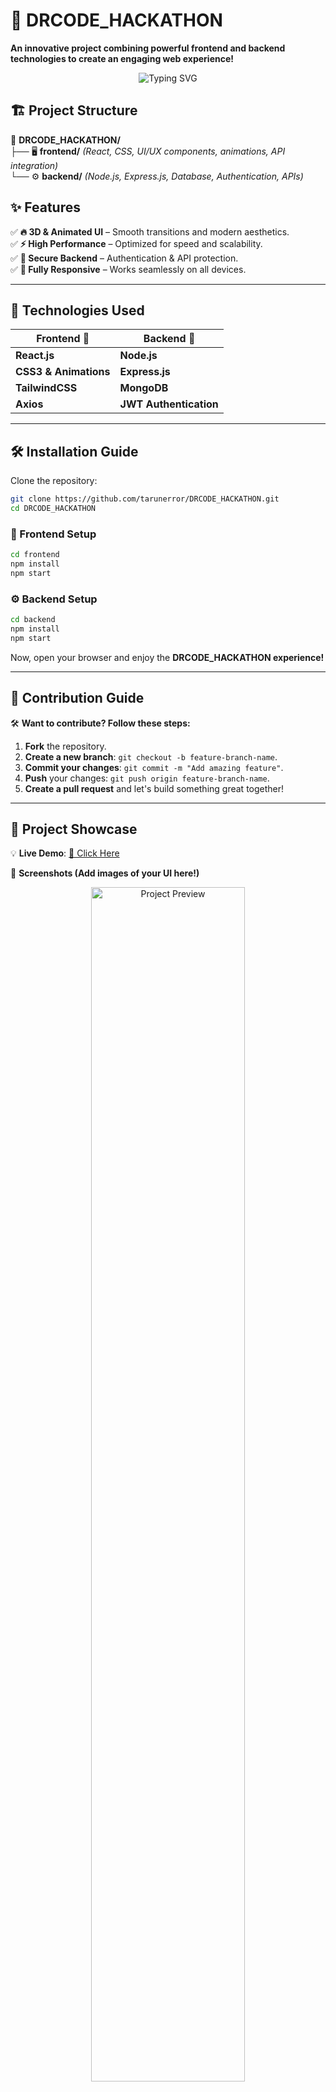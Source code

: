 # 🚀 DRCODE_HACKATHON  
**An innovative project combining powerful frontend and backend technologies to create an engaging web experience!**  

<div align="center">
  <img src="https://readme-typing-svg.demolab.com?font=Fira+Code&size=22&pause=1000&color=blue&center=true&vCenter=true&width=600&lines=Building+the+future+with+code!;Frontend+%2B+Backend+Excellence;Optimized+for+Performance+%26+Scalability" alt="Typing SVG" />
</div>

## 🏗️ Project Structure  
📁 **DRCODE_HACKATHON/**  
 ├── 🖥 **frontend/** *(React, CSS, UI/UX components, animations, API integration)*  
 └── ⚙ **backend/** *(Node.js, Express.js, Database, Authentication, APIs)*  

## ✨ Features  

✅ **🔥 3D & Animated UI** – Smooth transitions and modern aesthetics.  
✅ **⚡ High Performance** – Optimized for speed and scalability.  
✅ **🔐 Secure Backend** – Authentication & API protection.  
✅ **📱 Fully Responsive** – Works seamlessly on all devices.  

---

## 🎨 Technologies Used  

| **Frontend** 🎨  | **Backend** 🔧  |
|----------------|----------------|
| **React.js** | **Node.js** |
| **CSS3 & Animations** | **Express.js** |
| **TailwindCSS** | **MongoDB** |
| **Axios** | **JWT Authentication** |

---

## 🛠️ Installation Guide  

Clone the repository:  
```sh
git clone https://github.com/tarunerror/DRCODE_HACKATHON.git
cd DRCODE_HACKATHON
```

### 🚀 Frontend Setup  
```sh
cd frontend  
npm install  
npm start  
```

### ⚙ Backend Setup  
```sh
cd backend  
npm install  
npm start  
```

Now, open your browser and enjoy the **DRCODE_HACKATHON experience!**  

---

## 🤝 Contribution Guide  

🛠 **Want to contribute? Follow these steps:**  

1. **Fork** the repository.  
2. **Create a new branch**: `git checkout -b feature-branch-name`.  
3. **Commit your changes**: `git commit -m "Add amazing feature"`.  
4. **Push** your changes: `git push origin feature-branch-name`.  
5. **Create a pull request** and let's build something great together!  

---

## 🌟 Project Showcase  

💡 **Live Demo**: [🔗 Click Here](#)  

📸 **Screenshots (Add images of your UI here!)**  

<div align="center">
  <img src="https://source.unsplash.com/featured/?technology" width="70%" alt="Project Preview">
</div>

---

## 📩 Contact & Support  

📧 **Developer**: Tarun Gautam  
🔗 **GitHub**: [tarunerror](https://github.com/tarunerror)  
🌎 **Website**: [Coming Soon...]  

**If you like this project, don’t forget to ⭐ star the repository!** 🚀  
